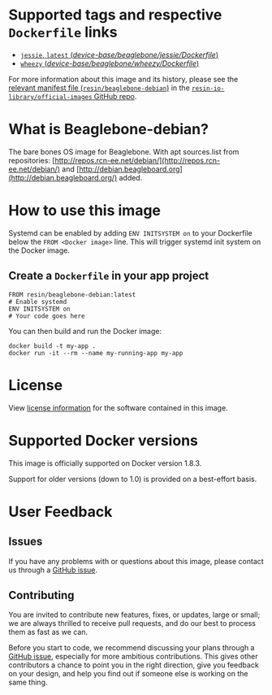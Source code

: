 # Supported tags and respective `Dockerfile` links

-	[`jessie`, `latest` (*device-base/beaglebone/jessie/Dockerfile*)](https://github.com/resin-io-library/base-images/blob/543133ba93a2b97e1cb131f63f0c987f8f1c9dc0/device-base/beaglebone/jessie/Dockerfile)
-	[`wheezy` (*device-base/beaglebone/wheezy/Dockerfile*)](https://github.com/resin-io-library/base-images/blob/543133ba93a2b97e1cb131f63f0c987f8f1c9dc0/device-base/beaglebone/wheezy/Dockerfile)

For more information about this image and its history, please see the [relevant manifest file (`resin/beaglebone-debian`)](https://github.com/resin-io-library/official-images/blob/master/library/beaglebone-debian) in the [`resin-io-library/official-images` GitHub repo](https://github.com/resin-io-library/official-images).

# What is Beaglebone-debian?

The bare bones OS image for Beaglebone. With apt sources.list from repositories: [http://repos.rcn-ee.net/debian/](http://repos.rcn-ee.net/debian/) and [http://debian.beagleboard.org](http://debian.beagleboard.org/) added.

# How to use this image

Systemd can be enabled by adding `ENV INITSYSTEM on` to your Dockerfile below the `FROM <Docker image>` line. This will trigger systemd init system on the Docker image.

## Create a `Dockerfile` in your app project

	FROM resin/beaglebone-debian:latest
	# Enable systemd
	ENV INITSYSTEM on
	# Your code goes here

You can then build and run the Docker image:

	docker build -t my-app .
	docker run -it --rm --name my-running-app my-app

# License

View [license information](https://www.debian.org/social_contract#guidelines) for the software contained in this image.

# Supported Docker versions

This image is officially supported on Docker version 1.8.3.

Support for older versions (down to 1.0) is provided on a best-effort basis.

# User Feedback

## Issues

If you have any problems with or questions about this image, please contact us through a [GitHub issue](https://github.com/resin-io-library/base-images/issues).

## Contributing

You are invited to contribute new features, fixes, or updates, large or small; we are always thrilled to receive pull requests, and do our best to process them as fast as we can.

Before you start to code, we recommend discussing your plans through a [GitHub issue](https://github.com/resin-io-library/base-images/issues), especially for more ambitious contributions. This gives other contributors a chance to point you in the right direction, give you feedback on your design, and help you find out if someone else is working on the same thing.
